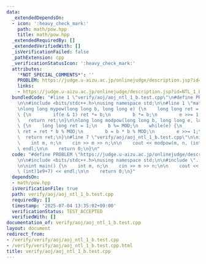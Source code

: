 ```yaml
---
data:
  _extendedDependsOn:
  - icon: ':heavy_check_mark:'
    path: math/pow.hpp
    title: math/pow.hpp
  _extendedRequiredBy: []
  _extendedVerifiedWith: []
  _isVerificationFailed: false
  _pathExtension: cpp
  _verificationStatusIcon: ':heavy_check_mark:'
  attributes:
    '*NOT_SPECIAL_COMMENTS*': ''
    PROBLEM: https://judge.u-aizu.ac.jp/onlinejudge/description.jsp?id=NTL_1_B&lang=jp
    links:
    - https://judge.u-aizu.ac.jp/onlinejudge/description.jsp?id=NTL_1_B&lang=jp
  bundledCode: "#line 1 \"verify/aoj/aoj_ntl_1_b.test.cpp\"\n#define PROBLEM \"https://judge.u-aizu.ac.jp/onlinejudge/description.jsp?id=NTL_1_B&lang=jp\"\
    \n\n#include <bits/stdc++.h>\nusing namespace std;\n\n#line 1 \"math/pow.hpp\"\
    \nlong long mypow(long long b, long long e) {\n    long long ret = 1;\n    while(e)\
    \ {\n        if(e & 1) ret *= b;\n        b *= b;\n        e >>= 1;\n    }\n \
    \   return ret;\n}\n\nlong long modpow(long long b, long long e, long long MOD=998244353)\
    \ {\n    long long ret = 1;\n    b %= MOD;\n    while(e) {\n        if(e & 1)\
    \ ret = ret * b % MOD;\n        b = b * b % MOD;\n        e >>= 1;\n    }\n  \
    \  return ret;\n}\n#line 7 \"verify/aoj/aoj_ntl_1_b.test.cpp\"\n\nint main() {\n\
    \    int m, n;\n    cin >> m >> n;\n\n    cout << modpow(m, n, (int)1e9+7) <<\
    \ endl;\n\n    return 0;\n}\n"
  code: "#define PROBLEM \"https://judge.u-aizu.ac.jp/onlinejudge/description.jsp?id=NTL_1_B&lang=jp\"\
    \n\n#include <bits/stdc++.h>\nusing namespace std;\n\n#include \"../../math/pow.hpp\"\
    \n\nint main() {\n    int m, n;\n    cin >> m >> n;\n\n    cout << modpow(m, n,\
    \ (int)1e9+7) << endl;\n\n    return 0;\n}"
  dependsOn:
  - math/pow.hpp
  isVerificationFile: true
  path: verify/aoj/aoj_ntl_1_b.test.cpp
  requiredBy: []
  timestamp: '2025-07-04 13:35:02+09:00'
  verificationStatus: TEST_ACCEPTED
  verifiedWith: []
documentation_of: verify/aoj/aoj_ntl_1_b.test.cpp
layout: document
redirect_from:
- /verify/verify/aoj/aoj_ntl_1_b.test.cpp
- /verify/verify/aoj/aoj_ntl_1_b.test.cpp.html
title: verify/aoj/aoj_ntl_1_b.test.cpp
---
```

